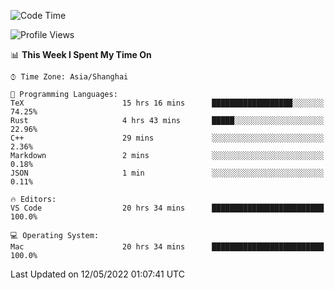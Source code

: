 <!--START_SECTION:waka-->
![Code Time](http://img.shields.io/badge/Code%20Time-1%2C301%20hrs%2054%20mins-blue)

![Profile Views](http://img.shields.io/badge/Profile%20Views-41-blue)

📊 **This Week I Spent My Time On** 

```text
⌚︎ Time Zone: Asia/Shanghai

💬 Programming Languages: 
TeX                      15 hrs 16 mins      ██████████████████░░░░░░░   74.25% 
Rust                     4 hrs 43 mins       █████░░░░░░░░░░░░░░░░░░░░   22.96% 
C++                      29 mins             ░░░░░░░░░░░░░░░░░░░░░░░░░   2.36% 
Markdown                 2 mins              ░░░░░░░░░░░░░░░░░░░░░░░░░   0.18% 
JSON                     1 min               ░░░░░░░░░░░░░░░░░░░░░░░░░   0.11%

🔥 Editors: 
VS Code                  20 hrs 34 mins      █████████████████████████   100.0%

💻 Operating System: 
Mac                      20 hrs 34 mins      █████████████████████████   100.0%

```


 Last Updated on 12/05/2022 01:07:41 UTC
<!--END_SECTION:waka-->
